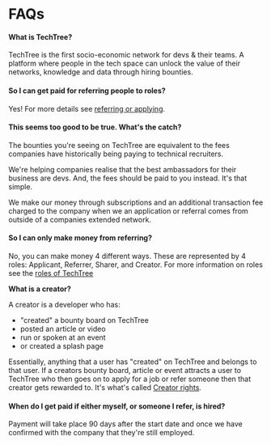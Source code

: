 # FAQs

#### **What is TechTree?**

TechTree is the first socio-economic network for devs & their teams. A platform where people in the tech space can unlock the value of their networks, knowledge and data through hiring bounties.

#### So I can get paid for referring people to roles?

Yes! For more details see [referring or applying](for-referrers-applicants/referring-or-applying.md).

#### **This seems too good to be true. What's the catch?**

The bounties you're seeing on TechTree are equivalent to the fees companies have historically being paying to technical recruiters.&#x20;

We're helping companies realise that the best ambassadors for their business are devs. And, the fees should be paid to you instead. It's that simple.

We make our money through subscriptions and an additional transaction fee charged to the company when we an application or referral comes from outside of a companies extended network.

#### So I can only make money from referring?

No, you can make money 4 different ways. These are represented by 4 roles: Applicant, Referrer, Sharer, and Creator. For more information on roles see the [roles of TechTree](roles-at-techtree/)

**What is a creator?**

A creator is a developer who has:

* "created" a bounty board on TechTree
* posted an article or video
* run or spoken at an event
* or created a splash page

Essentially, anything that a user has "created" on TechTree and belongs to that user. If a creators bounty board, article or event attracts a user to TechTree who then goes on to apply for a job or refer someone then that creator gets rewarded to. It's what's called [Creator rights](roles-at-techtree/creator-rights.md).

#### **When do I get paid if either myself, or someone I refer, is hired?**

Payment will take place 90 days after the start date and once we have confirmed with the company that they're still employed.
